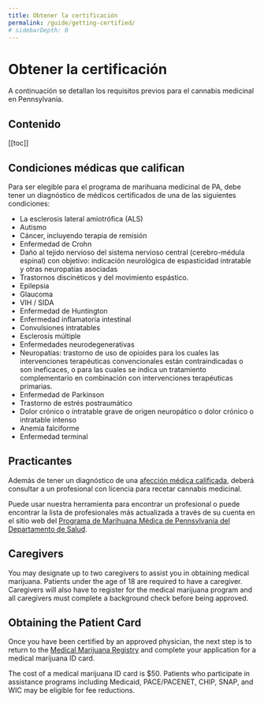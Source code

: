 ```yaml
---
title: Obtener la certificación
permalink: /guide/getting-certified/
# sidebarDepth: 0
---
```

<Ads />

# Obtener la certificación

A continuación se detallan los requisitos previos para el cannabis medicinal en Pennsylvania.

## Contenido
[[toc]]



## Condiciones médicas que califican

Para ser elegible para el programa de marihuana medicinal de PA, debe tener un diagnóstico de médicos certificados de una de las siguientes condiciones:

- La esclerosis lateral amiotrófica (ALS)
- Autismo
- Cáncer, incluyendo terapia de remisión
- Enfermedad de Crohn
- Daño al tejido nervioso del sistema nervioso central (cerebro-médula espinal) con objetivo: indicación neurológica de espasticidad intratable y otras neuropatías asociadas
- Trastornos discinéticos y del movimiento espástico.
- Epilepsia
- Glaucoma
- VIH / SIDA
- Enfermedad de Huntington
- Enfermedad inflamatoria intestinal
- Convulsiones intratables
- Esclerosis múltiple
- Enfermedades neurodegenerativas
- Neuropatías: trastorno de uso de opioides para los cuales las intervenciones terapéuticas convencionales están contraindicadas o son ineficaces, o para las cuales se indica un tratamiento complementario en combinación con intervenciones terapéuticas primarias.
- Enfermedad de Parkinson
- Trastorno de estrés postraumático
- Dolor crónico o intratable grave de origen neuropático o dolor crónico o intratable intenso
- Anemia falciforme
- Enfermedad terminal


## Practicantes 
Además de tener un diagnóstico de una [afección médica calificada](/guide/getting-certified.html#qualifying-medical-conditions), deberá consultar a un profesional con licencia para recetar cannabis medicinal.

Puede usar nuestra herramienta para encontrar un profesional o puede encontrar la lista de profesionales más actualizada a través de su cuenta en el sitio web del [Programa de Marihuana Médica de Pennsylvania del Departamento de Salud]((https://padohmmp.custhelp.com/app/login)).

<Practitioners />

## Caregivers

You may designate up to two caregivers to assist you in obtaining medical marijuana. Patients under the age of 18 are required to have a caregiver. Caregivers will also have to register for the medical marijuana program and all caregivers must complete a background check before being approved. 

## Obtaining the Patient Card

Once you have been certified by an approved physician, the next step is to return to the [Medical Marijuana Registry](https://padohmmp.custhelp.com/app/login) and complete your application for a medical marijuana ID card.

The cost of a medical marijuana ID card is $50. Patients who participate in assistance programs including Medicaid, PACE/PACENET, CHIP, SNAP, and WIC may be eligible for fee reductions.

<Referral />
<Ads />
